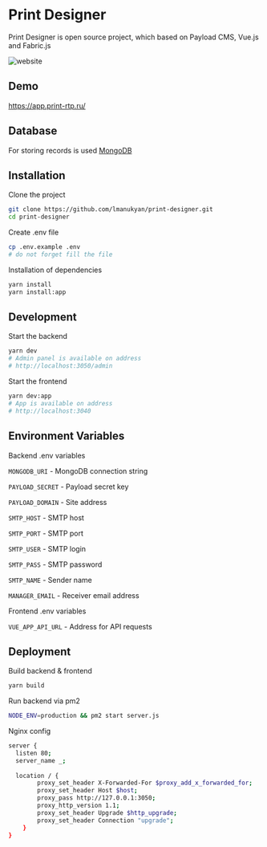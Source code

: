 # Print Designer

Print Designer is open source project, which based on Payload CMS, Vue.js and Fabric.js

![website](https://github.com/lmanukyan/print-designer/blob/develop/screenshot.jpg?raw=true)

## Demo

https://app.print-rtp.ru/

## Database
For storing records is used [MongoDB](https://mongodb.com)

## Installation

Clone the project

```bash
git clone https://github.com/lmanukyan/print-designer.git
cd print-designer
```

Create .env file

```bash
cp .env.example .env
# do not forget fill the file
```

Installation of dependencies

```bash
yarn install
yarn install:app
```
## Development

Start the backend

```bash
yarn dev
# Admin panel is available on address
# http://localhost:3050/admin
```

Start the frontend

```bash
yarn dev:app
# App is available on address
# http://localhost:3040
```
## Environment Variables

Backend .env variables

`MONGODB_URI` - MongoDB connection string

`PAYLOAD_SECRET` - Payload secret key

`PAYLOAD_DOMAIN` - Site address

`SMTP_HOST` - SMTP host

`SMTP_PORT` - SMTP port

`SMTP_USER` - SMTP login

`SMTP_PASS` - SMTP password

`SMTP_NAME` - Sender name

`MANAGER_EMAIL` - Receiver email address


Frontend .env variables

`VUE_APP_API_URL` - Address for API requests

## Deployment

Build backend & frontend

```bash
yarn build
```

Run backend via pm2

```bash
NODE_ENV=production && pm2 start server.js
```

Nginx config

```bash
server {
  listen 80;
  server_name _;
  
  location / {
        proxy_set_header X-Forwarded-For $proxy_add_x_forwarded_for;
        proxy_set_header Host $host;
        proxy_pass http://127.0.0.1:3050;
        proxy_http_version 1.1;
        proxy_set_header Upgrade $http_upgrade;
        proxy_set_header Connection "upgrade";
    }
}
```